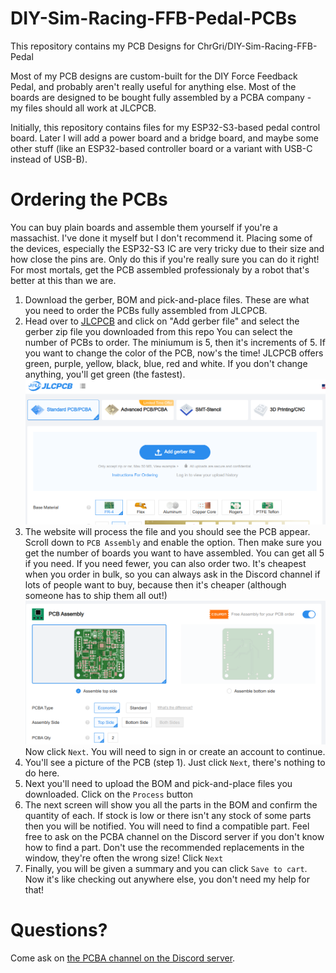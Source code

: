 # DIY-Sim-Racing-FFB-Pedal-PCBs
This repository contains my PCB Designs for ChrGri/DIY-Sim-Racing-FFB-Pedal

Most of my PCB designs are custom-built for the DIY Force Feedback Pedal, and probably aren't really useful for anything else. Most of the boards are designed to be bought fully assembled by a PCBA company - my files should all work at JLCPCB.

Initially, this repository contains files for my ESP32-S3-based pedal control board. Later I will add a power board and a bridge board, and maybe some other stuff (like an ESP32-based controller board or a variant with USB-C instead of USB-B).

# Ordering the PCBs
You can buy plain boards and assemble them yourself if you're a massachist. I've done it myself but I don't recommend it. Placing some of the devices, especially the ESP32-S3 IC are very tricky due to their size and how close the pins are. Only do this if you're really sure you can do it right! For most mortals, get the PCB assembled professionaly by a robot that's better at this than we are.

1. Download the gerber, BOM and pick-and-place files. These are what you need to order the PCBs fully assembled from JLCPCB.
2. Head over to [JLCPCB](https://jlcpcb.com/quote) and click on "Add gerber file" and select the gerber zip file you downloaded from this repo
You can select the number of PCBs to order. The miniumum is 5, then it's increments of 5. If you want to change the color of the PCB, now's the time! JLCPCB offers green, purple, yellow, black, blue, red and white. If you don't change anything, you'll get green (the fastest).
![Upload a gerber file](images/ordering/1-add-gerber.png)
3. The website will process the file and you should see the PCB appear. Scroll down to `PCB Assembly` and enable the option. Then make sure you get the number of boards you want to have assembled. You can get all 5 if you need. If you need fewer, you can also order two. It's cheapest when you order in bulk, so you can always ask in the Discord channel if lots of people want to buy, because then it's cheaper (although someone has to ship them all out!)
![Enable PCB Assembly](images/ordering//3-select-pcba.png)
Now click `Next`. You will need to sign in or create an account to continue.
4. You'll see a picture of the PCB (step 1). Just click `Next`, there's nothing to do here.
5. Next you'll need to upload the BOM and pick-and-place files you downloaded. Click on the `Process` button
6. The next screen will show you all the parts in the BOM and confirm the quantity of each. If stock is low or there isn't any stock of some parts then you will be notified. You will need to find a compatible part. Feel free to ask on the PCBA channel on the Discord server if you don't know how to find a part. Don't use the recommended replacements in the window, they're often the wrong size!
Click `Next`
7. Finally, you will be given a summary and you can click `Save to cart`. Now it's like checking out anywhere else, you don't need my help for that!

# Questions?
Come ask on [the PCBA channel on the Discord server](https://discordapp.com/channels/1113129142142120159/1269625529334628373).